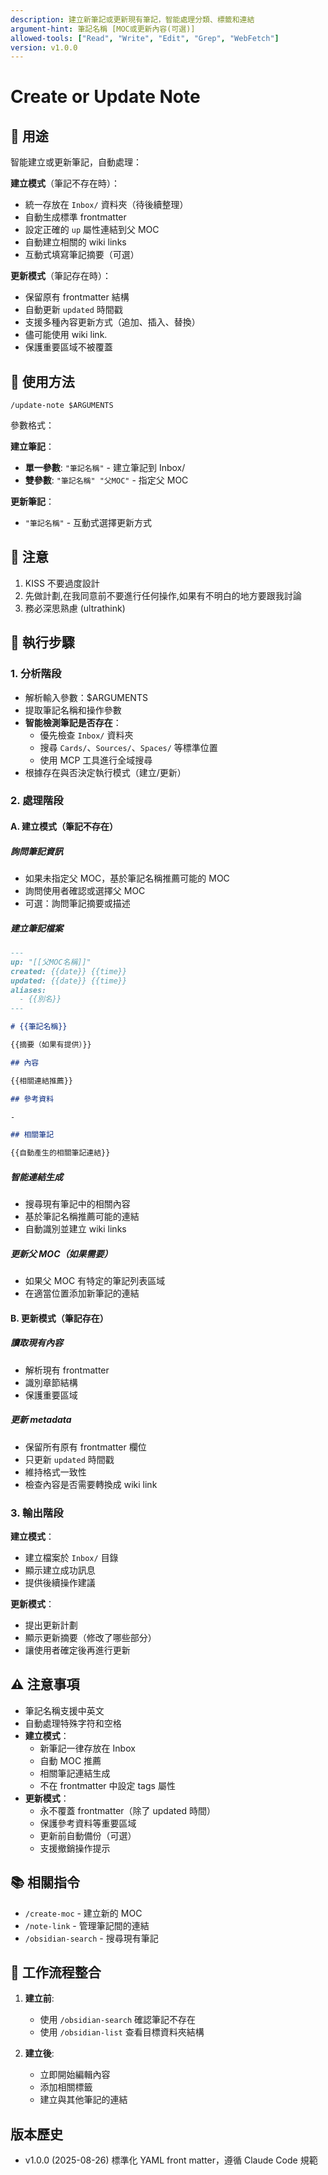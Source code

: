 ```yaml
---
description: 建立新筆記或更新現有筆記，智能處理分類、標籤和連結
argument-hint: 筆記名稱 [MOC或更新內容(可選)]
allowed-tools: ["Read", "Write", "Edit", "Grep", "WebFetch"]
version: v1.0.0
---
```


# Create or Update Note

## 🎯 用途

智能建立或更新筆記，自動處理：

**建立模式**（筆記不存在時）：

- 統一存放在 `Inbox/` 資料夾（待後續整理）
- 自動生成標準 frontmatter
- 設定正確的 `up` 屬性連結到父 MOC
- 自動建立相關的 wiki links
- 互動式填寫筆記摘要（可選）

**更新模式**（筆記存在時）：

- 保留原有 frontmatter 結構
- 自動更新 `updated` 時間戳
- 支援多種內容更新方式（追加、插入、替換）
- 儘可能使用 wiki link.
- 保護重要區域不被覆蓋

## 📝 使用方法

`/update-note $ARGUMENTS`

參數格式：

**建立筆記**：

- **單一參數**: `"筆記名稱"` - 建立筆記到 Inbox/
- **雙參數**: `"筆記名稱" "父MOC"` - 指定父 MOC

**更新筆記**：

- `"筆記名稱"` - 互動式選擇更新方式

## 🚨 注意

1. KISS 不要過度設計
2. 先做計劃,在我同意前不要進行任何操作,如果有不明白的地方要跟我討論
3. 務必深思熟慮 (ultrathink)

## 🔧 執行步驟

### 1. **分析階段**

- 解析輸入參數：$ARGUMENTS
- 提取筆記名稱和操作參數
- **智能檢測筆記是否存在**：
  - 優先檢查 `Inbox/` 資料夾
  - 搜尋 `Cards/`、`Sources/`、`Spaces/` 等標準位置
  - 使用 MCP 工具進行全域搜尋
- 根據存在與否決定執行模式（建立/更新）

### 2. **處理階段**

#### A. 建立模式（筆記不存在）

##### 詢問筆記資訊

- 如果未指定父 MOC，基於筆記名稱推薦可能的 MOC
- 詢問使用者確認或選擇父 MOC
- 可選：詢問筆記摘要或描述

##### 建立筆記檔案

```markdown
---
up: "[[父MOC名稱]]"
created: {{date}} {{time}}
updated: {{date}} {{time}}
aliases:
  - {{別名}}
---

# {{筆記名稱}}

{{摘要（如果有提供）}}

## 內容

{{相關連結推薦}}

## 參考資料

-

## 相關筆記

{{自動產生的相關筆記連結}}
```

##### 智能連結生成

- 搜尋現有筆記中的相關內容
- 基於筆記名稱推薦可能的連結
- 自動識別並建立 wiki links

##### 更新父 MOC（如果需要）

- 如果父 MOC 有特定的筆記列表區域
- 在適當位置添加新筆記的連結

#### B. 更新模式（筆記存在）

##### 讀取現有內容

- 解析現有 frontmatter
- 識別章節結構
- 保護重要區域

##### 更新 metadata

- 保留所有原有 frontmatter 欄位
- 只更新 `updated` 時間戳
- 維持格式一致性
- 檢查內容是否需要轉換成 wiki link

### 3. **輸出階段**

**建立模式**：

- 建立檔案於 `Inbox/` 目錄
- 顯示建立成功訊息
- 提供後續操作建議

**更新模式**：

- 提出更新計劃
- 顯示更新摘要（修改了哪些部分）
- 讓使用者確定後再進行更新

## ⚠️ 注意事項

- 筆記名稱支援中英文
- 自動處理特殊字符和空格
- **建立模式**：
  - 新筆記一律存放在 Inbox
  - 自動 MOC 推薦
  - 相關筆記連結生成
  - 不在 frontmatter 中設定 tags 屬性
- **更新模式**：
  - 永不覆蓋 frontmatter（除了 updated 時間）
  - 保護參考資料等重要區域
  - 更新前自動備份（可選）
  - 支援撤銷操作提示

## 📚 相關指令

- `/create-moc` - 建立新的 MOC
- `/note-link` - 管理筆記間的連結
- `/obsidian-search` - 搜尋現有筆記

## 🔄 工作流程整合

1. **建立前**:
   - 使用 `/obsidian-search` 確認筆記不存在
   - 使用 `/obsidian-list` 查看目標資料夾結構

2. **建立後**:
   - 立即開始編輯內容
   - 添加相關標籤
   - 建立與其他筆記的連結

## 版本歷史

- v1.0.0 (2025-08-26) 標準化 YAML front matter，遵循 Claude Code 規範
